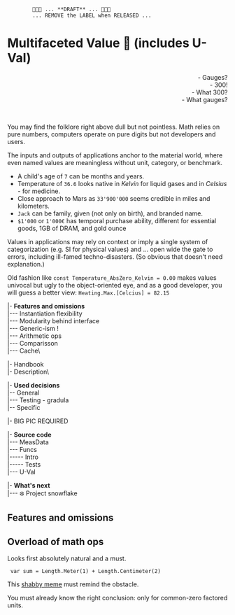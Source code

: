            🚧🚧🚧 ... **DRAFT** ... 🚧🚧🚧
            ... REMOVE the LABEL when RELEASED ...
# Multifaceted Value :diamond_shape_with_a_dot_inside: (includes **U-Val**)

<div dir="rtl">?Gauges&nbsp;-</div>
<div dir="rtl">!300&nbsp;-</div>
<div dir="rtl">?What 300&nbsp;-</div>
<div dir="rtl">?What gauges&nbsp;-</div>
<p>&nbsp;</p>

 You may find the folklore right above dull but not pointless. Math relies on pure numbers, computers operate on pure digits but not developers and users.  
 
 The inputs and outputs of applications anchor to the material world, where even named values are meaningless without unit, category, or benchmark. 

- A child's age of `7` can be months and years.
- Temperature of `36.6` looks native in _Kelvin_ for liquid gases and in _Celsius_ - for medicine.
- Close approach to Mars as `33'900'000` seems credible in miles and kilometers.
- `Jack` can be family, given (not only on birth), and branded name.
- `$1'000` or `1'000€` has temporal purchase ability, different for essential goods, 1GB of DRAM, and gold ounce

Values in applications may rely on context or imply a single system of categorization (e.g. SI for physical values) and ... open wide the gate to errors, including ill-famed techno-disasters. (So obvious that doesn't need explanation.)

 Old fashion like `const Temperature_AbsZero_Kelvin = 0.00` makes values univocal but ugly to the object-oriented eye, and as a good developer, you will guess a better view: `Heating.Max.[Celcius] = 82.15`

|- **Features and omissions**\
|--- Instantiation flexibility\
|--- Modularity behind interface\
|--- Generic-ism !\
|--- Arithmetic ops\
|--- Comparisson\
|--- Cache\

|- Handbook\
|- Description\

|- **Used decisions**\
|-- General\
|--- Testing - gradula\
|-- Specific

|- BIG PIC REQUIRED

|- **Source code**\
|--- MeasData\
|--- Funcs\
|----- Intro\
|----- Tests\
|--- U-Val

|- **What's next**\
|--- ❄️ Project snowflake

## Features and omissions

## Overload of math ops

Looks first absolutely natural and a must.

``` var sum = Length.Meter(1) + Length.Centimeter(2)```

This [shabby meme](https://github.com/Kyriosity/read-write/blob/main/readme%2B/pencraft/readme%2B/_rsc/_img/memes/CalmDown_0Cplus0Cis64F.jpg) must remind the obstacle. 
 
You must already know the right conclusion: only for common-zero factored units.


